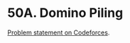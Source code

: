 # 50A. Domino Piling

[Problem statement on Codeforces](https://codeforces.com/problemset/problem/50/A?locale=en).
